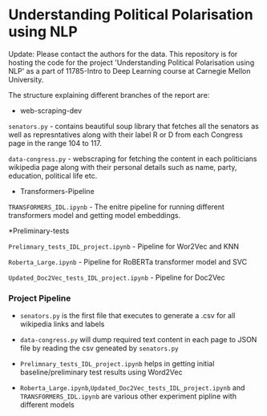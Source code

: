 # Understanding Political Polarisation using NLP
Update: Please contact the authors for the data.
This repository is for hosting the code for the project 'Understanding Political Polarisation using NLP' 
as a part of 11785-Intro to Deep Learning course at Carnegie Mellon University.


The structure explaining different branches of the report are:


* web-scraping-dev 


```senators.py```  - contains beautiful soup library that fetches all the senators as well as represntatives 
along with their label R or D from each Congress page in the range 104 to 117.

```data-congress.py``` - webscraping for fetching the content in each politicians wikipedia page along with
their personal details such as name, party, education, political life etc.



* Transformers-Pipeline


```TRANSFORMERS_IDL.ipynb```  - The enitre pipeline for running different transformers model and getting model embeddings.



*Preliminary-tests


```Prelimnary_tests_IDL_project.ipynb```  - Pipeline for Wor2Vec and KNN 

```Roberta_Large.ipynb``` - Pipeline for RoBERTa transformer model and SVC

```Updated_Doc2Vec_tests_IDL_project.ipynb``` - Pipeline for Doc2Vec  



### Project Pipeline

* ```senators.py``` is the first file that executes to generate a .csv for all wikipedia links and labels

* ```data-congress.py``` will dump required text content in each page to JSON file by reading the csv geneated by  ```senators.py```

* ```Prelimnary_tests_IDL_project.ipynb``` helps in getting initial baseline/preliminary test results using Word2Vec

* ```Roberta_Large.ipynb```,```Updated_Doc2Vec_tests_IDL_project.ipynb``` and ```TRANSFORMERS_IDL.ipynb```  are various other experiment pipline with different models  



